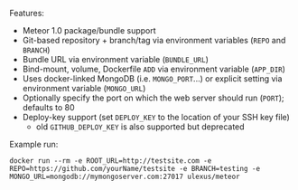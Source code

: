Features:

 * Meteor 1.0 package/bundle support
 * Git-based repository + branch/tag via environment variables (`REPO` and `BRANCH`)
 * Bundle URL via environment variable (`BUNDLE_URL`)
 * Bind-mount, volume, Dockerfile `ADD` via environment variable (`APP_DIR`)
 * Uses docker-linked MongoDB (i.e. `MONGO_PORT`...) or explicit setting via environment variable (`MONGO_URL`)
 * Optionally specify the port on which the web server should run (`PORT`); defaults to 80
 * Deploy-key support (set `DEPLOY_KEY` to the location of your SSH key file)
   * old `GITHUB_DEPLOY_KEY` is also supported but deprecated

Example run:

`docker run --rm -e ROOT_URL=http://testsite.com -e REPO=https://github.com/yourName/testsite -e BRANCH=testing -e MONGO_URL=mongodb://mymongoserver.com:27017 ulexus/meteor`

